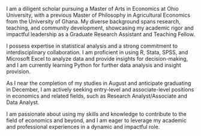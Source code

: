 I am a diligent scholar pursuing a Master of Arts in Economics at Ohio University, with a previous Master of Philosophy in Agricultural Economics from the University of Ghana. My diverse background spans research, teaching, and community development, showcasing my academic rigor and impactful leadership as a Graduate Research Assistant and Teaching Fellow.

I possess expertise in statistical analysis and a strong commitment to interdisciplinary collaboration. I am proficient in using R, Stata, SPSS, and Microsoft Excel to analyze data and provide insights for decision-making, and I am currently learning Python for further data analysis and insight provision.

As I near the completion of my studies in August and anticipate graduating in December, I am actively seeking entry-level and associate-level positions in economics and related fields, such as Research Analyst/Associate and Data Analyst. 

I am passionate about using my skills and knowledge to contribute to the field of economics and beyond, and I am eager to leverage my academic and professional experiences in a dynamic and impactful role.
